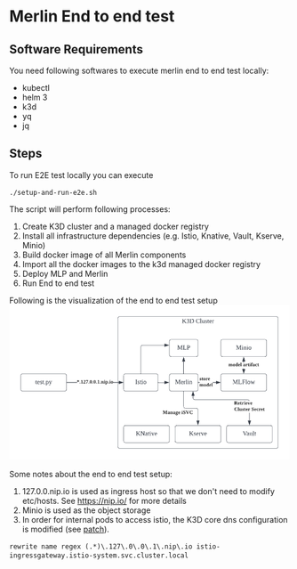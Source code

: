 # Merlin End to end test

## Software Requirements

You need following softwares to execute merlin end to end test locally:

- kubectl
- helm 3
- k3d
- yq
- jq


## Steps

To run E2E test locally you can execute

```
./setup-and-run-e2e.sh
```

The script will perform following processes:

1. Create K3D cluster and a managed docker registry
2. Install all infrastructure dependencies (e.g. Istio, Knative, Vault, Kserve, Minio)
3. Build docker image of all Merlin components
4. Import all the docker images to the k3d managed docker registry
5. Deploy MLP and Merlin
6. Run End to end test

Following is the visualization of the end to end test setup
![End to end test](docs/E2E_arch.png)

Some notes about the end to end test setup:

1. 127.0.0.nip.io is used as ingress host so that we don't need to modify etc/hosts. See https://nip.io/ for more details
2. Minio is used as the object storage
3. In order for internal pods to access istio, the K3D core dns configuration is modified (see [patch](config/coredns/patch.yaml)).

```
rewrite name regex (.*)\.127\.0\.0\.1\.nip\.io istio-ingressgateway.istio-system.svc.cluster.local
```
